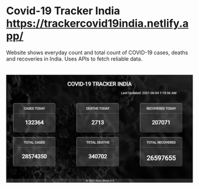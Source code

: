 # Covid-19 Tracker India https://trackercovid19india.netlify.app/ 
Website shows everyday count and total count of COVID-19 cases, deaths and recoveries in India. Uses APIs to fetch reliable data.
<br>
<br><br>
![covid](covidtracker.png)
